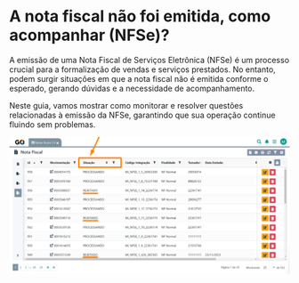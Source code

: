 # A nota fiscal não foi emitida, como acompanhar (NFSe)?

A emissão de uma Nota Fiscal de Serviços Eletrônica (NFSe) é um processo crucial para a formalização de vendas e serviços prestados. No entanto, podem surgir situações em que a nota fiscal não é emitida conforme o esperado, gerando dúvidas e a necessidade de acompanhamento. 

Neste guia, vamos mostrar como monitorar e resolver questões relacionadas à emissão da NFSe, garantindo que sua operação continue fluindo sem problemas. 

![](/erp-v2/assets/guia_utilizacao/guia_utilizacao_status_nf_nao_emitida.png)


